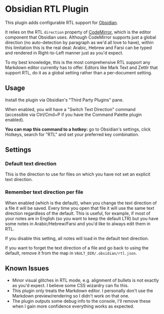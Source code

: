 # Obsidian RTL Plugin

This plugin adds configurable RTL support for [Obsidian](https://obsidian.md).

It relies on the RTL `direction` property of [CodeMirror](https://codemirror.net/doc/manual.html), which is the editor component that Obsidian uses.
Although CodeMirror supports just a global direction (no auto-detection by paragraph as we'd all love to have), within this limitation this is the real deal:
Arabic, Hebrew and Farsi can be typed and rendered in Right-to-Left manner just as you'd expect.

To my best knowledge, this is the most comprehensive RTL support any Markdown editor currently has to offer.
Editors like Mark Text and Zettlr that support RTL, do it as a global setting rather than a per-document setting.

## Usage

Install the plugin via Obsidian's "Third Party Plugins" pane.

When enabled, you will have a "Switch Text Direction" command (accessible via Ctrl/Cmd+P if you have the Command Palette plugin enabled).

**You can map this command to a hotkey:** go to Obsidian's settings, click Hotkeys, search for "RTL" and set your preferred key combination.

## Settings

### Default text direction

This is the direction to use for files on which you have not set an explicit text direction.

### Remember text direction per file

When enabled (which is the default), when you change the text direction of a file it will be saved.
Every time you open that file it will use the same text direction regardless of the default.
This is useful, for example, if most of your notes are in English (so you want to keep the default LTR) but you have some notes in Arabic/Hebrew/Farsi and you'd like to always edit them in RTL.

If you disable this setting, all notes will load in the default text direction.

If you want to forget the text direction of a file and go back to using the default, remove it from the map in `VAULT_DIR/.obsidian/rtl.json`.

## Known Issues

- Minor visual glitches in RTL mode, e.g. alignment of bullets is not exactly as you'd expect. I believe some CSS wizardry can fix this.
- This plugin only treats the Markdown editor. I personally don't use the Markdown preview/rendering so I didn't work on that one.
- The plugin outputs some debug info to the console, I'll remove these when I gain more confidence everything works as expected.
